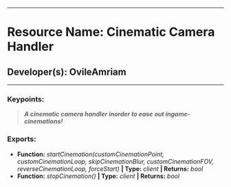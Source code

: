 ***
# Resource Name: Cinematic Camera Handler
## Developer(s): OvileAmriam
***

### Keypoints:
> ***A cinematic camera handler inorder to ease out ingame-cinemations!***

### Exports:
  - **Function:** _startCinemation(customCinemationPoint, customCinemationLoop, skipCinemationBlur, customCinemationFOV, reverseCinemationLoop, forceStart)_ **| Type:** _client_ **| Returns:** _bool_
  - **Function:** _stopCinemation()_ **| Type:** _client_ **| Returns:** _bool_
